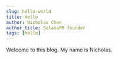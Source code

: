 ```yaml
---
slug: hello-world
title: Hello
author: Nicholas Chen
author_title: SolanaFM founder
tags: [hello]
---
```


Welcome to this blog. My name is Nicholas.

